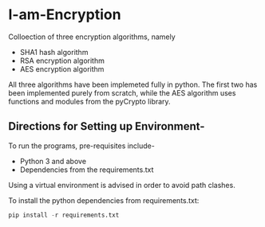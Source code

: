 # I-am-Encryption

Colloection of three encryption algorithms, namely
- SHA1 hash algorithm
- RSA encryption algorithm
- AES encryption algorithm

All three algorithms have been implemeted fully in python. The first two has been implemented purely from scratch, while the AES algorithm uses functions and modules from the pyCrypto library.

## Directions for Setting up Environment-

To run the programs, pre-requisites include-

- Python 3 and above
- Dependencies from the requirements.txt

Using a virtual environment is advised in order to avoid path clashes.

To install the python dependencies from requirements.txt:
```python
pip install -r requirements.txt
```



